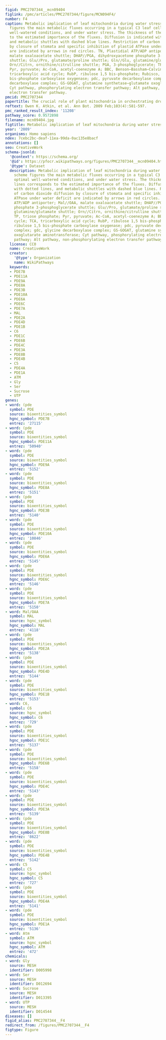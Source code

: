 ```yaml
---
figid: PMC2707344__mcn09404
figlink: /pmc/articles/PMC2707344/figure/MCN094F4/
number: F4
caption: Metabolic implication of leaf mitochondria during water stress. The scheme
  figures the main metabolic fluxes occurring in a typical C3 leaf cell in optimal
  well-watered conditions, and under water stress. The thickness of the lines corresponds
  to the estimated importance of the fluxes. Diffusion is indicated with dotted lines,
  and metabolic shuttles with dashed blue lines. Restriction of carbon dioxide diffusion
  by closure of stomata and specific inhibition of plastid ATPase under water deficit
  are indicated by arrows in red circles. TN, Plastidial ATP/ADP antiporter; Mal//OAA,
  malate oxaloacetate shuttle; DHAP//PGA, dihydroxyacetone phosphate 3-phosphoglycerate
  shuttle; Glu//Pro, glutamate/proline shuttle; Gln//Glu, glutamine/glutamate shuttle;
  Orn//Citrn, ornithine/citrulline shuttle; PGA, 3-phosphoglycerate; TP, triose phosphate;
  Pyr, pyruvate; Ac-CoA, acetyl-coenezyme A; BBC, Benson–Bassham–Calvin cycle; TCA,
  tricarboxylic acid cycle; RubP, ribulose 1,5 bis-phosphate; Rubisco, ribulose 1,5
  bis-phosphate carboxylase oxygenase; pdc, pyruvate decarboxylase complex; gdc, glycine
  decarboxylase complex; GS-GOGAT, glutamine synthetase–glutamate oxoglutarate aminotransferase;
  Cyt pathway, phosphorylating electron transfer pathway; Alt pathway, non-phosphorylating
  electron transfer pathway.
pmcid: PMC2707344
papertitle: The crucial role of plant mitochondria in orchestrating drought tolerance.
reftext: Owen K. Atkin, et al. Ann Bot. 2009 Feb;103(4):581-597.
pmc_ranked_result_index: '11208'
pathway_score: 0.9572898
filename: mcn09404.jpg
figtitle: Metabolic implication of leaf mitochondria during water stress
year: '2009'
organisms: Homo sapiens
ndex: 7cebc2bc-deaf-11ea-99da-0ac135e8bacf
annotations: []
seo: CreativeWork
schema-jsonld:
  '@context': https://schema.org/
  '@id': https://pfocr.wikipathways.org/figures/PMC2707344__mcn09404.html
  '@type': Dataset
  description: Metabolic implication of leaf mitochondria during water stress. The
    scheme figures the main metabolic fluxes occurring in a typical C3 leaf cell in
    optimal well-watered conditions, and under water stress. The thickness of the
    lines corresponds to the estimated importance of the fluxes. Diffusion is indicated
    with dotted lines, and metabolic shuttles with dashed blue lines. Restriction
    of carbon dioxide diffusion by closure of stomata and specific inhibition of plastid
    ATPase under water deficit are indicated by arrows in red circles. TN, Plastidial
    ATP/ADP antiporter; Mal//OAA, malate oxaloacetate shuttle; DHAP//PGA, dihydroxyacetone
    phosphate 3-phosphoglycerate shuttle; Glu//Pro, glutamate/proline shuttle; Gln//Glu,
    glutamine/glutamate shuttle; Orn//Citrn, ornithine/citrulline shuttle; PGA, 3-phosphoglycerate;
    TP, triose phosphate; Pyr, pyruvate; Ac-CoA, acetyl-coenezyme A; BBC, Benson–Bassham–Calvin
    cycle; TCA, tricarboxylic acid cycle; RubP, ribulose 1,5 bis-phosphate; Rubisco,
    ribulose 1,5 bis-phosphate carboxylase oxygenase; pdc, pyruvate decarboxylase
    complex; gdc, glycine decarboxylase complex; GS-GOGAT, glutamine synthetase–glutamate
    oxoglutarate aminotransferase; Cyt pathway, phosphorylating electron transfer
    pathway; Alt pathway, non-phosphorylating electron transfer pathway.
  license: CC0
  name: CreativeWork
  creator:
    '@type': Organization
    name: WikiPathways
  keywords:
  - PDE7B
  - PDE11A
  - PDE9A
  - PDE8A
  - PDE3B
  - PDE10A
  - PDE6A
  - PDE6C
  - PDE7A
  - MAL
  - PDE2A
  - PDE4D
  - PDE1B
  - C6
  - PDE1C
  - PDE6B
  - PDE4C
  - PDE3A
  - PDE8B
  - PDE4B
  - C5
  - PDE4A
  - PDE1A
  - ATM
  - Gly
  - Ser
  - Sucrose
  - UTP
genes:
- word: (pde
  symbol: PDE
  source: bioentities_symbol
  hgnc_symbol: PDE7B
  entrez: '27115'
- word: (pde
  symbol: PDE
  source: bioentities_symbol
  hgnc_symbol: PDE11A
  entrez: '50940'
- word: (pde
  symbol: PDE
  source: bioentities_symbol
  hgnc_symbol: PDE9A
  entrez: '5152'
- word: (pde
  symbol: PDE
  source: bioentities_symbol
  hgnc_symbol: PDE8A
  entrez: '5151'
- word: (pde
  symbol: PDE
  source: bioentities_symbol
  hgnc_symbol: PDE3B
  entrez: '5140'
- word: (pde
  symbol: PDE
  source: bioentities_symbol
  hgnc_symbol: PDE10A
  entrez: '10846'
- word: (pde
  symbol: PDE
  source: bioentities_symbol
  hgnc_symbol: PDE6A
  entrez: '5145'
- word: (pde
  symbol: PDE
  source: bioentities_symbol
  hgnc_symbol: PDE6C
  entrez: '5146'
- word: (pde
  symbol: PDE
  source: bioentities_symbol
  hgnc_symbol: PDE7A
  entrez: '5150'
- word: Mal/OAA
  symbol: MAL
  source: hgnc_symbol
  hgnc_symbol: MAL
  entrez: '4118'
- word: (pde
  symbol: PDE
  source: bioentities_symbol
  hgnc_symbol: PDE2A
  entrez: '5138'
- word: (pde
  symbol: PDE
  source: bioentities_symbol
  hgnc_symbol: PDE4D
  entrez: '5144'
- word: (pde
  symbol: PDE
  source: bioentities_symbol
  hgnc_symbol: PDE1B
  entrez: '5153'
- word: C6,
  symbol: C6
  source: hgnc_symbol
  hgnc_symbol: C6
  entrez: '729'
- word: (pde
  symbol: PDE
  source: bioentities_symbol
  hgnc_symbol: PDE1C
  entrez: '5137'
- word: (pde
  symbol: PDE
  source: bioentities_symbol
  hgnc_symbol: PDE6B
  entrez: '5158'
- word: (pde
  symbol: PDE
  source: bioentities_symbol
  hgnc_symbol: PDE4C
  entrez: '5143'
- word: (pde
  symbol: PDE
  source: bioentities_symbol
  hgnc_symbol: PDE3A
  entrez: '5139'
- word: (pde
  symbol: PDE
  source: bioentities_symbol
  hgnc_symbol: PDE8B
  entrez: '8622'
- word: (pde
  symbol: PDE
  source: bioentities_symbol
  hgnc_symbol: PDE4B
  entrez: '5142'
- word: C5
  symbol: C5
  source: hgnc_symbol
  hgnc_symbol: C5
  entrez: '727'
- word: (pde
  symbol: PDE
  source: bioentities_symbol
  hgnc_symbol: PDE4A
  entrez: '5141'
- word: (pde
  symbol: PDE
  source: bioentities_symbol
  hgnc_symbol: PDE1A
  entrez: '5136'
- word: Atm
  symbol: ATM
  source: hgnc_symbol
  hgnc_symbol: ATM
  entrez: '472'
chemicals:
- word: Gly
  source: MESH
  identifier: D005998
- word: Ser
  source: MESH
  identifier: D012694
- word: Sucrose
  source: MESH
  identifier: D013395
- word: UTP
  source: MESH
  identifier: D014544
diseases: []
figid_alias: PMC2707344__F4
redirect_from: /figures/PMC2707344__F4
figtype: Figure
---
```

